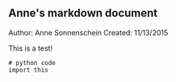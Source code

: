 ## Anne's markdown document

Author: Anne Sonnenschein Created: 11/13/2015

This is a test!

~~~~{.python}
# python code
import this
~~~~